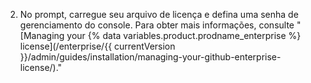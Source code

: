 2. No prompt, carregue seu arquivo de licença e defina uma senha de gerenciamento do console. Para obter mais informações, consulte "[Managing your {% data variables.product.prodname_enterprise %} license](/enterprise/{{ currentVersion }}/admin/guides/installation/managing-your-github-enterprise-license/)."

